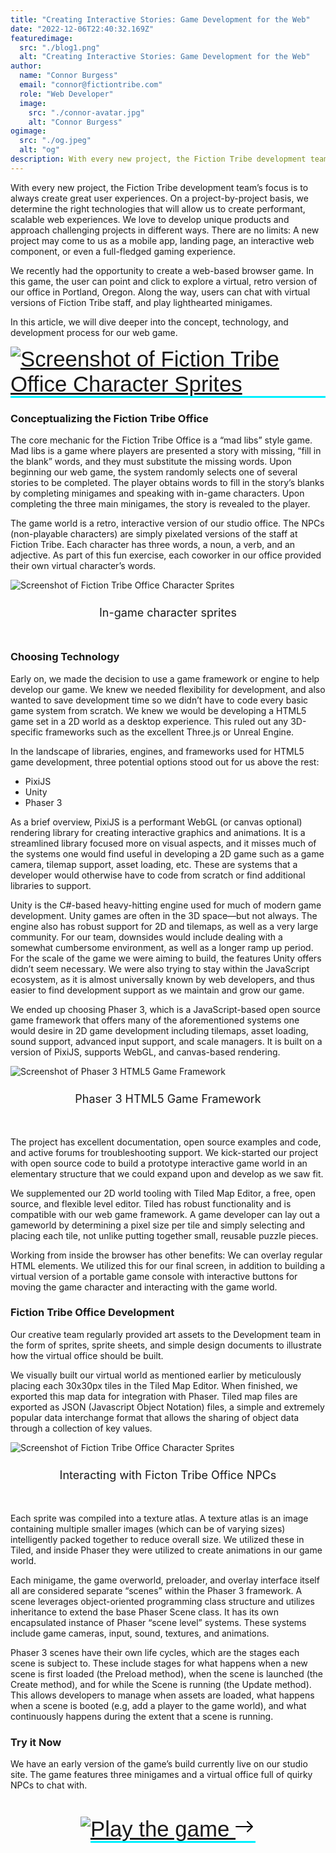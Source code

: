 ```yaml
---
title: "Creating Interactive Stories: Game Development for the Web"
date: "2022-12-06T22:40:32.169Z"
featuredimage:
  src: "./blog1.png"
  alt: "Creating Interactive Stories: Game Development for the Web"
author:
  name: "Connor Burgess"
  email: "connor@fictiontribe.com"
  role: "Web Developer"
  image:
    src: "./connor-avatar.jpg"
    alt: "Connor Burgess"
ogimage: 
  src: "./og.jpeg"
  alt: "og"
description: With every new project, the Fiction Tribe development team’s focus is to always create great user experiences. On a project-by-project basis, we determine the right technologies that will allow us to create performant, scalable web experiences. We love to develop unique products and approach challenging projects in different ways.
---
```


With every new project, the Fiction Tribe development team’s focus is to always create great user experiences. On a project-by-project basis, we determine the right technologies that will allow us to create performant, scalable web experiences. We love to develop unique products and approach challenging projects in different ways. There are no limits: A new project may come to us as a mobile app, landing page, an interactive web component, or even a full-fledged gaming experience. 

We recently had the opportunity to create a web-based browser game. In this game, the user can point and click to explore a virtual, retro version of our office in Portland, Oregon. Along the way, users can chat with virtual versions of Fiction Tribe staff, and play lighthearted minigames.

In this article, we will dive deeper into the concept, technology, and development process for our web game.

<div style="width: 100%; margin-bottom: 25px;">
  <a class="cta-link" href="https://fictiontribe.com?game" target="_blank"><img src="image4.jpeg" alt="Screenshot of Fiction Tribe Office Character Sprites"></img></a>
</div>

### Conceptualizing the Fiction Tribe Office

The core mechanic for the Fiction Tribe Office is a “mad libs” style game. Mad libs is a game where players are presented a story with missing, “fill in the blank” words, and they must substitute the missing words. Upon beginning our web game, the system randomly selects one of several stories to be completed. The player obtains words to fill in the story’s blanks by completing minigames and speaking with in-game characters. Upon completing the three main minigames, the story is revealed to the player.

The game world is a retro, interactive version of our studio office. The NPCs (non-playable characters) are simply pixelated versions of the staff at Fiction Tribe. Each character has three words, a noun, a verb, and an adjective. As part of this fun exercise, each coworker in our office provided their own virtual character’s words.

<div style="width: 100%; margin-bottom: 25px;">
  <img src="image1.jpeg" alt="Screenshot of Fiction Tribe Office Character Sprites"></img>
</div>
<div style="text-align: center; margin-bottom: 50px; font-size: 18px;">In-game character sprites</div>


### Choosing Technology

Early on, we made the decision to use a game framework or engine to help develop our game. We knew we needed flexibility for development, and also wanted to save development time so we didn’t have to code every basic game system from scratch. We knew we would be developing a HTML5 game set in a 2D world as a desktop experience. This ruled out any 3D-specific frameworks such as the excellent Three.js or Unreal Engine.

In the landscape of libraries, engines, and frameworks used for HTML5 game development, three potential options stood out for us above the rest: 

* PixiJS
* Unity
* Phaser 3

As a brief overview, PixiJS is a performant WebGL (or canvas optional) rendering library for creating interactive graphics and animations. It is a streamlined library focused more on visual aspects, and it misses much of the systems one would find useful in developing a 2D game such as a game camera, tilemap support, asset loading, etc. These are systems that a developer would otherwise have to code from scratch or find additional libraries to support.

Unity is the C#-based heavy-hitting engine used for much of modern game development. Unity games are often in the 3D space—but not always. The engine also has robust support for 2D and tilemaps, as well as a very large community. For our team, downsides would include dealing with a somewhat cumbersome environment, as well as a longer ramp up period. For the scale of the game we were aiming to build, the features Unity offers didn’t seem necessary. We were also trying to stay within the JavaScript ecosystem, as it is almost universally known by web developers, and thus easier to find development support as we maintain and grow our game.

We ended up choosing Phaser 3, which is a JavaScript-based open source game framework that offers many of the aforementioned systems one would desire in 2D game development including tilemaps, asset loading, sound support, advanced input support, and scale managers. It is built on a version of PixiJS, supports WebGL, and canvas-based rendering.

<div style="width: 100%; margin-bottom: 25px;">
  <img src="game-3.jpeg" alt="Screenshot of Phaser 3 HTML5 Game Framework"></img>
</div>
<div style="text-align: center; margin-bottom: 50px; font-size: 18px;">Phaser 3 HTML5 Game Framework</div>


The project has excellent documentation, open source examples and code, and active forums for troubleshooting support. We kick-started our project with open source code to build a prototype interactive game world in an elementary structure that we could expand upon and develop as we saw fit.

We supplemented our 2D world tooling with Tiled Map Editor, a free, open source, and flexible level editor. Tiled has robust functionality and is compatible with our web game framework. A game developer can lay out a gameworld by determining a pixel size per tile and simply selecting and placing each tile, not unlike putting together small, reusable puzzle pieces.

Working from inside the browser has other benefits: We can overlay regular HTML elements. We utilized this for our final screen, in addition to building a virtual version of a portable game console with interactive buttons for moving the game character and interacting with the game world.

### Fiction Tribe Office Development

Our creative team regularly provided art assets to the Development team in the form of sprites, sprite sheets, and simple design documents to illustrate how the virtual office should be built. 

We visually built our virtual world as mentioned earlier by meticulously placing each 30x30px tiles in the Tiled Map Editor. When finished, we exported this map data for integration with Phaser. Tiled map files are exported as JSON (Javascript Object Notation) files, a simple and extremely popular data interchange format that allows the sharing of object data through a collection of key values.

<div style="width: 100%; margin-bottom: 25px;">
  <img src="screen-4.jpeg" alt="Screenshot of Fiction Tribe Office Character Sprites"></img>
</div>
<div style="text-align: center; margin-bottom: 50px; font-size: 18px;">Interacting with Ficton Tribe Office NPCs</div>

Each sprite was compiled into a texture atlas. A texture atlas is an image containing multiple smaller images (which can be of varying sizes) intelligently packed together to reduce overall size. We utilized these in Tiled, and inside Phaser they were utilized to create animations in our game world.

Each minigame, the game overworld, preloader, and overlay interface itself all are considered separate “scenes” within the Phaser 3 framework. A scene leverages object-oriented programming class structure and utilizes inheritance to extend the base Phaser Scene class. It has its own encapsulated instance of Phaser “scene level” systems. These systems include game cameras, input, sound, textures, and animations.

Phaser 3 scenes have their own life cycles, which are the stages each scene is subject to. These include stages for what happens when a new scene is first loaded (the Preload method), when the scene is launched (the Create method), and for while the Scene is running (the Update method). This allows developers to manage when assets are loaded, what happens when a scene is booted (e.g, add a player to the game world), and what continuously happens during the extent that a scene is running.

### Try it Now

We have an early version of the game’s build currently live on our studio site. The game features three minigames and a virtual office full of quirky NPCs to chat with. 

<div class="asset-flex row align-items-center">
  <div class="asset-flex-left col-12 col-md-12 col-lg-5 col-xl-4">
    <img class="cta-img img-fluid" src="./game-btn.png"/>
  </div>
  <div class="asset-flex-right col-12 col-md-12 col-lg-7 col-xl-8">
    <a class="cta-link" href="https://fictiontribe.com?game" target="_blank">Play the game <svg style="color: rgb(0, 0, 0);" xmlns="http://www.w3.org/2000/svg" width="32" height="32" fill="currentColor" class="bi bi-arrow-right" viewBox="0 0 16 16"> <path fill-rule="evenodd" d="M1 8a.5.5 0 0 1 .5-.5h11.793l-3.147-3.146a.5.5 0 0 1 .708-.708l4 4a.5.5 0 0 1 0 .708l-4 4a.5.5 0 0 1-.708-.708L13.293 8.5H1.5A.5.5 0 0 1 1 8z" fill="#000000"></path> </svg></a>
  </div>
</div>


<style>
.asset-flex {
  display: flex;
  margin: 0 auto 32px auto;
  padding: 28px 0;
  justify-content: center;
  height: auto;
  position: relative;
  width: 90%;
  overflow: hidden;
}
@media (max-width: 1200px) {
  .asset-flex {
    width: 100%;
  }
}
.asset-flex-left {
  position: relative;
  overflow: hidden;
}
.asset-flex-right {
  position: relative;
  /* min-width: 50%; */
}
img.cta-img {
  position: relative;
  max-height: 320px;
  /* max-width: 200px; */
  /* width: auto;
  height: auto;  */
}
a.cta-link {
  font-family: "Gilroy-ExtraBold", Sans-Serif;
  font-weight: normal;
  /* margin-left: 20px; */
  font-size: calc(1.275rem + 1.5vw);
  /* font-size: 42px; */
  border-bottom: 3px solid #00f0ff;
  /* position: absolute; */
  /* top: 50%;
  width: 100%;
  transform: translateY(-50%); */
}
@media (max-width: 544px) {
  a.cta-link {
    font-size: calc(1.075rem + 1.5vw);
  }
}
@media (min-width: 1080px) {
  a.cta-link {
    font-size: 2rem;
  }
}
@media (min-width: 1200px) {
  a.cta-link {
    font-size: 2.3rem;
  }
}
a.cta-link svg {
  transition: 0.45s all;
    transform: translateX(-2px);
}
a.cta-link:hover svg {
  transform: translateX(10px);
}
</style>
